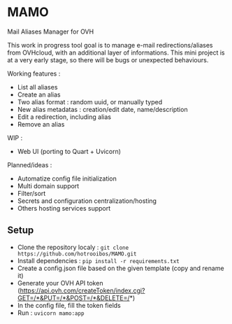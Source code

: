 # MAMO
Mail Aliases Manager for OVH

This work in progress tool goal is to manage e-mail redirections/aliases from OVHcloud, with an additional layer of informations.
This mini project is at a very early stage, so there will be bugs or unexpected behaviours.

Working features :
- List all aliases
- Create an alias
- Two alias format : random uuid, or manually typed
- New alias metadatas : creation/edit date, name/description
- Edit a redirection, including alias
- Remove an alias

WIP :
- Web UI (porting to Quart + Uvicorn)

Planned/ideas :
- Automatize config file initialization
- Multi domain support
- Filter/sort
- Secrets and configuration centralization/hosting
- Others hosting services support

## Setup
- Clone the repository localy : `git clone https://github.com/hotrooibos/MAMO.git`
- Install dependencies : `pip install -r requirements.txt`
- Create a config.json file based on the given template (copy and rename it)
- Generate your OVH API token (https://api.ovh.com/createToken/index.cgi?GET=/*&PUT=/*&POST=/*&DELETE=/*)
- In the config file, fill the token fields
- Run : `uvicorn mamo:app`